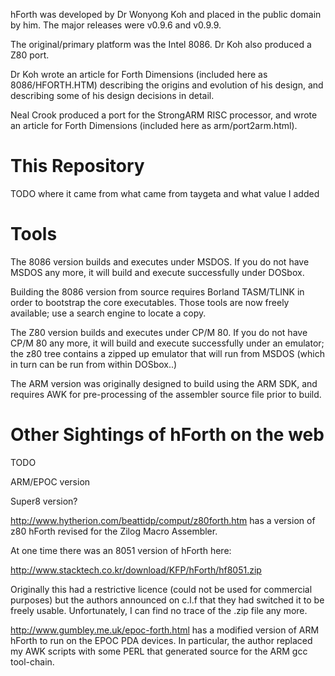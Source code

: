 hForth was developed by Dr Wonyong Koh and placed in the public domain
by him. The major releases were v0.9.6 and v0.9.9.

The original/primary platform was the Intel 8086. Dr Koh also produced
a Z80 port.

Dr Koh wrote an article for Forth Dimensions (included here as 8086/HFORTH.HTM) describing the origins and evolution of his design, and describing some of his design decisions in detail.

Neal Crook produced a port for the StrongARM RISC processor, and wrote an article for Forth Dimensions (included here as arm/port2arm.html).

This Repository
===============

TODO where it came from what came from taygeta and what value I added


Tools
=====

The 8086 version builds and executes under MSDOS. If you do not have MSDOS any more, it will build and execute successfully under DOSbox.

Building the 8086 version from source requires Borland TASM/TLINK in order to bootstrap the core executables. Those tools are now freely available; use a search engine to locate a copy.

The Z80 version builds and executes under CP/M 80. If you do not have CP/M 80 any more, it will build and execute successfully under an emulator; the z80 tree contains a zipped up emulator that will run from MSDOS (which in turn can be run from within DOSbox..)

The ARM version was originally designed to build using the ARM SDK, and requires AWK for pre-processing of the assembler source file prior to build.

Other Sightings of hForth on the web
====================================

TODO


ARM/EPOC version

Super8 version?

http://www.hytherion.com/beattidp/comput/z80forth.htm has a version of z80 hForth revised for the Zilog Macro Assembler.

At one time there was an 8051 version of hForth here:

http://www.stacktech.co.kr/download/KFP/hForth/hf8051.zip

Originally this had a restrictive licence (could not be used for commercial purposes) but the authors announced on c.l.f that they had switched it to be freely usable. Unfortunately, I can find no trace of the .zip file any more.

http://www.gumbley.me.uk/epoc-forth.html has a modified version of ARM hForth to run on the EPOC PDA devices. In particular, the author replaced my AWK scripts with some PERL that generated source for the ARM gcc tool-chain.

